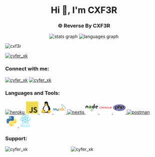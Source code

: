 <h1 align="center">Hi 👋, I'm CXF3R</h1>
<h3 align="center">©️ Reverse By CXF3R</h3>

<div align="center">
    <img src="https://github-readme-stats.vercel.app/api?username=maurodesouza&hide_title=false&hide_rank=false&show_icons=true&include_all_commits=true&count_private=true&disable_animations=false&theme=dracula&locale=en&hide_border=false" height="150" alt="stats graph"  />
    <img src="https://github-readme-stats.vercel.app/api/top-langs?username=maurodesouza&locale=en&hide_title=false&layout=compact&card_width=320&langs_count=5&theme=dracula&hide_border=false" height="150" alt="languages graph"  />
  </div>

<p align="left"> <img src="https://komarev.com/ghpvc/?username=cxf3r&label=Profile%20views&color=0e75b6&style=flat" alt="cxf3r" /> </p>

<p align="left"> <a href="https://twitter.com/cyfer_xk" target="blank"><img src="https://img.shields.io/twitter/follow/cyfer_xk?logo=twitter&style=for-the-badge" alt="cyfer_xk" /></a> </p>

<h3 align="left">Connect with me:</h3>
<p align="left">
<a href="https://twitter.com/cyfer_xk" target="blank"><img align="center" src="https://raw.githubusercontent.com/rahuldkjain/github-profile-readme-generator/master/src/images/icons/Social/twitter.svg" alt="cyfer_xk" height="30" width="40" /></a>
<a href="https://instagram.com/cyfer_xk" target="blank"><img align="center" src="https://img.shields.io/badge/Instagram-E4405F?style=for-the-badge&logo=instagram&logoColor=white" alt="cyfer_xk"/></a>
</p>

<h3 align="left">Languages and Tools:</h3>
<p align="left"> <a href="https://heroku.com" target="_blank" rel="noreferrer"> <img src="https://www.vectorlogo.zone/logos/heroku/heroku-icon.svg" alt="heroku" width="40" height="40"/> </a> <a href="https://developer.mozilla.org/en-US/docs/Web/JavaScript" target="_blank" rel="noreferrer"> <img src="https://raw.githubusercontent.com/devicons/devicon/master/icons/javascript/javascript-original.svg" alt="javascript" width="40" height="40"/> </a> <a href="https://www.linux.org/" target="_blank" rel="noreferrer"> <img src="https://raw.githubusercontent.com/devicons/devicon/master/icons/linux/linux-original.svg" alt="linux" width="40" height="40"/> </a> <a href="https://www.mysql.com/" target="_blank" rel="noreferrer"> <img src="https://raw.githubusercontent.com/devicons/devicon/master/icons/mysql/mysql-original-wordmark.svg" alt="mysql" width="40" height="40"/> </a> <a href="https://nextjs.org/" target="_blank" rel="noreferrer"> <img src="https://cdn.worldvectorlogo.com/logos/nextjs-2.svg" alt="nextjs" width="40" height="40"/> </a> <a href="https://nodejs.org" target="_blank" rel="noreferrer"> <img src="https://raw.githubusercontent.com/devicons/devicon/master/icons/nodejs/nodejs-original-wordmark.svg" alt="nodejs" width="40" height="40"/> </a> <a href="https://www.oracle.com/" target="_blank" rel="noreferrer"> <img src="https://raw.githubusercontent.com/devicons/devicon/master/icons/oracle/oracle-original.svg" alt="oracle" width="40" height="40"/> </a> <a href="https://www.php.net" target="_blank" rel="noreferrer"> <img src="https://raw.githubusercontent.com/devicons/devicon/master/icons/php/php-original.svg" alt="php" width="40" height="40"/> </a> <a href="https://postman.com" target="_blank" rel="noreferrer"> <img src="https://www.vectorlogo.zone/logos/getpostman/getpostman-icon.svg" alt="postman" width="40" height="40"/> </a> <a href="https://www.python.org" target="_blank" rel="noreferrer"> <img src="https://raw.githubusercontent.com/devicons/devicon/master/icons/python/python-original.svg" alt="python" width="40" height="40"/> </a> <a href="https://reactjs.org/" target="_blank" rel="noreferrer"> <img src="https://raw.githubusercontent.com/devicons/devicon/master/icons/react/react-original-wordmark.svg" alt="react" width="40" height="40"/> </a> </p>

<h3 align="left">Support:</h3>
<p><a href="https://www.buymeacoffee.com/cyfer_xk"> <img align="left" src="https://cdn.buymeacoffee.com/buttons/v2/default-yellow.png" height="50" width="210" alt="cyfer_xk" /></a><a href="https://ko-fi.com/cyfer_xk"> <img align="left" src="https://cdn.ko-fi.com/cdn/kofi3.png?v=3" height="50" width="210" alt="cyfer_xk" /></a></p><br><br>

